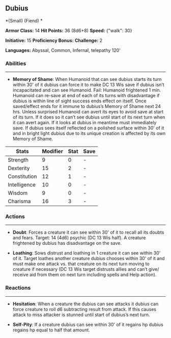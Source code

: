 ## Dubius
*(Small) (Fiend) *

**Armor Class:** 14
**Hit Points:** 36 (8d6+8)
**Speed:** {"walk": 30}

**Initiative:** 15
**Proficiency Bonus:**
**Challenge:** 2

**Languages:** Abyssal, Common, Infernal, telepathy 120'

### Abilities
 --- 
- **Memory of Shame**: When Humanoid that can see dubius starts its turn within 30' of it dubius can force it to make DC 13 Wis save if dubius isn’t incapacitated and can see Humanoid. Fail: Humanoid frightened 1 min. Humanoid can re-save at end of each of its turns with disadvantage if dubius is within line of sight success ends effect on itself. Once saved/effect ends for it immune to dubius’s Memory of Shame next 24 hrs. Unless surprised Humanoid can avert its eyes to avoid save at start of its turn. If it does so it can’t see dubius until start of its next turn when it can avert again. If it looks at dubius in meantime must immediately save. If dubius sees itself reflected on a polished surface within 30' of it and in bright light dubius due to its unique creation is affected by its own Memory of Shame.



| Stats | Modifier | Stat | Save
| ---- | ---- | ---- | ---- |
| Strength | 9 | 0 | - |
| Dexterity | 15 | 2 | - |
| Constitution | 12 | 1 | - |
| Intelligence | 10 | 0 | - |
| Wisdom | 9 | 0 | - |
| Charisma | 16 | 3 | - |

### Actions
 --- 
- **Doubt**: Forces a creature it can see within 30' of it to recall all its doubts and fears. Target: 14 (4d6) psychic (DC 13 Wis half). A creature frightened by dubius has disadvantage on the save.

- **Loathing**: Sows distrust and loathing in 1 creature it can see within 30' of it. Target loathes another creature dubius chooses within 30' of it and must make one attack vs. that creature on its next turn moving to creature if necessary (DC 13 Wis target distrusts allies and can’t give/ receive aid from them on next turn including spells and Help action).

### Reactions
 --- 
- **Hesitation**: When a creature the dubius can see attacks it dubius can force creature to roll d6 subtracting result from attack. If this causes attack to miss attacker is stunned until start of dubius’s next turn.

- **Self-Pity**: If a creature dubius can see within 30' of it regains hp dubius regains hp equal to half that amount.

